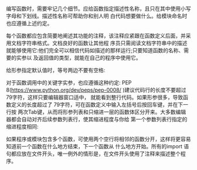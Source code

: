 编写函数时，需要牢记几个细节。应给函数指定描述性名称，且只在其中使用小写字母和下划线。描述性名称可帮助你和别人明
白代码想要做什么。给模块命名时也应遵循上述约定。

每个函数都应包含简要地阐述其功能的注释，该注释应紧跟在函数定义后面，并采用文档字符串格式。文档良好的函数让其他程
序员只需阅读文档字符串中的描述就能够使用它:他们完全可以相信代码如描述的那样运行;只要知道函数的名称、需要的实参以
及返回值的类型，就能在自己的程序中使用它。

给形参指定默认值时，等号两边不要有空格:

对于函数调用中的关键字实参，也应遵循这种约定:
PEP 8(https://www.python.org/dev/peps/pep-0008/ )建议代码行的长度不要超过79字符，这样只要编辑器窗口适中，
就能看到整行代码。如果形参很多，导致函数定义的长度超过了 79字符，可在函数定义中输入左括号后按回车键，并在下一行按
两次Tab键，从而将形参列表和只缩进一层的函数体区分开来。大多数编辑器都会自动对齐后续参数列表行，使其缩进程度与你给
第一个参数列表行指定的缩进程度相同:

如果程序或模块包含多个函数，可使用两个空行将相邻的函数分开，这样将更容易知道前一个函数在什么地方结束，下一个函数从
什么地方开始。所有的import 语句都应放在文件开头，唯一例外的情形是，在文件开头使用了注释来描述整个程序。

